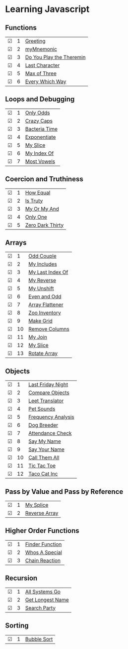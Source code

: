 # Learning Javascript

## Functions
|     |       |          |        
| --- | --- | -------- |
| &#9745; | 1 |[Greeting](./functions/1-greeting.js) |
| &#9745; | 2 |[myMnemonic](./functions/2-myMnemonic.js) |
| &#9745; | 3 |[Do You Play the Theremin](./functions/3-do-you-play-the-theremin.js) |
| &#9745; | 4 |[Last Character](./functions/4-last-character.js) |
| &#9745; | 5 |[Max of Three](./functions/5-max-of-three.js) |
| &#9745; | 6 |[Every Which Way](./functions/6-every-which-way.js) |

## Loops and Debugging
|     |       |          |        
| --- | --- | -------- |
| &#9745; | 1 |[Only Odds](./loops/1-only-odds.js) |
| &#9745; | 2 |[Crazy Caps](./loops/2-crazy-caps.js) |
| &#9745; | 3 |[Bacteria Time](./loops/3-bacteria-time.js) |
| &#9745; | 4 |[Exponentiate](./loops/4-exponentiate.js) |
| &#9745; | 5 |[My Slice](./loops/5-my-slice.js) |
| &#9745; | 6 |[My Index Of](./loops/6-my-index-of.js) |
| &#9745; | 7 |[Most Vowels](./loops/7-most-vowels.js) |

## Coercion and Truthiness
|     |       |          |        
| --- | --- | -------- |
| &#9745; | 1 |[How Equal](./coercion/1-how-equal.js) |
| &#9745; | 2 |[Is Truty](./coercion/2-is-truthy.js) |
| &#9745; | 3 |[My Or My And](./coercion/3-my-or-my-and.js) |
| &#9745; | 4 |[Only One](./coercion/4-only-one.js) |
| &#9745; | 5 |[Zero Dark Thirty](./coercion/5-zero-dark-thirty.js) |

## Arrays
|     |       |          |        
| --- | --- | -------- |
| &#9745; | 1 |[Odd Couple](./arrays/1-odd-couple.js) |
| &#9745; | 2 |[My Includes](./arrays/2-my-includes.js) |
| &#9745; | 3 |[My Last Index Of](./arrays/3-my-last-index-of.js) |
| &#9745; | 4 |[My Reverse](./arrays/4-my-reverse.js) |
| &#9745; | 5 |[My Unshift](./arrays/5-my-unshift.js) |
| &#9745; | 6 |[Even and Odd](./arrays/6-even-and-odd.js) |
| &#9745; | 7 |[Array Flattener](./arrays/7-array-flattener.js) |
| &#9745; | 8 |[Zoo Inventory](./arrays/8-zoo-inventory.js) |
| &#9745; | 9 |[Make Grid](./arrays/9-make-grid.js) |
| &#9745; | 10 |[Remove Columns](./arrays/10-remove-columns.js) |
| &#9745; | 11 |[My Join](./arrays/11-my-join.js) |
| &#9745; | 12 |[My Slice](./arrays/12-my-slice.js) |
| &#9745; | 13 |[Rotate Array](./arrays/13-rotate-array.js) |

## Objects
|     |       |          |        
| --- | --- | -------- |
| &#9745; | 1 |[Last Friday Night](./objects/1-last-friday-night.js) |
| &#9745; | 2 |[Compare Objects](./objects/2-compare-objects.js) |
| &#9745; | 3 |[Leet Translator](./objects/3-leet-translator.js) |
| &#9745; | 4 |[Pet Sounds](./objects/4-pet-sounds.js) |
| &#9745; | 5 |[Frequency Analysis](./objects/5-frequency-analysis.js) |
| &#9745; | 6 |[Dog Breeder](./objects/6-dog-breeder.js) |
| &#9745; | 7 |[Attendance Check](./objects/7-attendance-check.js) |
| &#9745; | 8 |[Say My Name](./objects/8-say-my-name.js) |
| &#9745; | 9 |[Say Your Name](./objects/9-say-your-name.js) |
| &#9745; | 10 |[Call Them All](./objects/10-call-them-all.js) |
| &#9745; | 11 |[Tic Tac Toe](./objects/11-tic-tac-toe.js) |
| &#9745; | 12 |[Taco Cat Inc](./objects/12-taco-cat-inc.js) |

## Pass by Value and Pass by Reference
|     |       |          |        
| --- | --- | -------- |
| &#9745; | 1 |[My Splice](./valuereference/1-my-splice.js) |
| &#9745; | 2 |[Reverse Array](./valuereference/2-reverse-array.js) |

## Higher Order Functions
|     |       |          |        
| --- | --- | -------- |
| &#9745; | 1 |[Finder Function](./higherorderfunctions/1-finder-function.js) |
| &#9745; | 2 |[Whos A Special](./higherorderfunctions/2-whos-a-special.js) |
| &#9745; | 3 |[Chain Reaction](./higherorderfunctions/3-chain-reaction.js) |

## Recursion
|     |       |          |        
| --- | --- | -------- |
| &#9745; | 1 |[All Systems Go](./recursion/1-all-systems-go.js) |
| &#9745; | 2 |[Get Longest Name](./recursion/2-get-longest-name.js) |
| &#9745; | 3 |[Search Party](./recursion/3-search-party.js) |

## Sorting
|     |       |          |        
| --- | --- | -------- |
| &#9745; | 1 |[Bubble Sort](./sorting/1-bubble-sort.js) |

